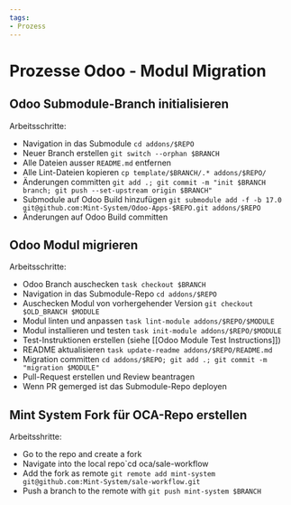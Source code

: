 ```yaml
---
tags:
- Prozess
---
```

# Prozesse Odoo - Modul Migration

## Odoo Submodule-Branch initialisieren

Arbeitsschritte:
* Navigation in das Submodule `cd addons/$REPO`
* Neuer Branch erstellen `git switch --orphan $BRANCH`
* Alle Dateien ausser `README.md` entfernen
* Alle Lint-Dateien kopieren `cp template/$BRANCH/.* addons/$REPO/`
* Änderungen committen `git add .; git commit -m "init $BRANCH branch; git push --set-upstream origin $BRANCH"`
* Submodule auf Odoo Build hinzufügen `git submodule add -f -b 17.0 git@github.com:Mint-System/Odoo-Apps-$REPO.git addons/$REPO`
* Änderungen auf Odoo Build committen
## Odoo Modul migrieren

Arbeitsschritte:
* Odoo Branch auschecken `task checkout $BRANCH`
* Navigation in das Submodule-Repo `cd addons/$REPO`
* Auschecken Modul von vorhergehender Version `git checkout $OLD_BRANCH $MODULE`
* Modul linten und anpassen `task lint-module addons/$REPO/$MODULE`
* Modul installieren und testen `task init-module addons/$REPO/$MODULE`
* Test-Instruktionen erstellen (siehe [[Odoo Module Test Instructions]])
* README aktualisieren `task update-readme addons/$REPO/README.md`
* Migration committen `cd addons/$REPO; git add .; git commit -m "migration $MODULE"`
* Pull-Request erstellen und Review beantragen
* Wenn PR gemerged ist das Submodule-Repo deployen

## Mint System Fork für OCA-Repo erstellen

Arbeitsshritte:
* Go to the repo and create a fork
* Navigate into the local repo`cd oca/sale-workflow
* Add the fork as remote `git remote add mint-system git@github.com:Mint-System/sale-workflow.git`
* Push a branch to the remote with `git push mint-system $BRANCH`
